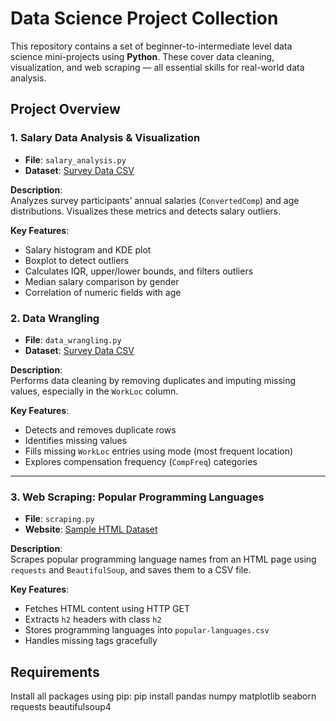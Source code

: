 #  Data Science Project Collection

This repository contains a set of beginner-to-intermediate level data science mini-projects using **Python**. These cover data cleaning, visualization, and web scraping — all essential skills for real-world data analysis.


##  Project Overview

### 1. **Salary Data Analysis & Visualization**
- **File**: `salary_analysis.py`
- **Dataset**: [Survey Data CSV](https://cf-courses-data.s3.us.cloud-object-storage.appdomain.cloud/IBM-DA0321EN-SkillsNetwork/LargeData/m2_survey_data.csv)

**Description**:  
Analyzes survey participants’ annual salaries (`ConvertedComp`) and age distributions. Visualizes these metrics and detects salary outliers.

**Key Features**:
- Salary histogram and KDE plot
- Boxplot to detect outliers
- Calculates IQR, upper/lower bounds, and filters outliers
- Median salary comparison by gender
- Correlation of numeric fields with age


### 2.  **Data Wrangling**
- **File**: `data_wrangling.py`
- **Dataset**: [Survey Data CSV](https://cf-courses-data.s3.us.cloud-object-storage.appdomain.cloud/IBM-DA0321EN-SkillsNetwork/LargeData/m1_survey_data.csv)

**Description**:  
Performs data cleaning by removing duplicates and imputing missing values, especially in the `WorkLoc` column.

**Key Features**:
- Detects and removes duplicate rows
- Identifies missing values
- Fills missing `WorkLoc` entries using mode (most frequent location)
- Explores compensation frequency (`CompFreq`) categories

---

### 3.  **Web Scraping: Popular Programming Languages**
- **File**: `scraping.py`
- **Website**: [Sample HTML Dataset](https://cf-courses-data.s3.us.cloud-object-storage.appdomain.cloud/IBM-DA0321EN-SkillsNetwork/labs/datasets/Programming_Languages.html)

**Description**:  
Scrapes popular programming language names from an HTML page using `requests` and `BeautifulSoup`, and saves them to a CSV file.

**Key Features**:
- Fetches HTML content using HTTP GET
- Extracts `h2` headers with class `h2`
- Stores programming languages into `popular-languages.csv`
- Handles missing tags gracefully


##  Requirements

Install all packages using pip:
pip install pandas numpy matplotlib seaborn requests beautifulsoup4

